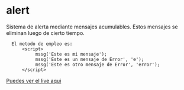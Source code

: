 # alert


   Sistema de alerta mediante mensajes acumulables. Estos mensajes se eliminan luego de cierto tiempo.
      
      El metodo de empleo es: 
          <script> 
               mssg('Este es mi mensaje'); 
               mssg('Este es un mensaje de Error', 'e');
               mssg('Este es otro mensaje de Error', 'error');
          </script>

   <a href="https://soporte00.github.io/alert/" target="_blank">Puedes ver el live aqui</a>
